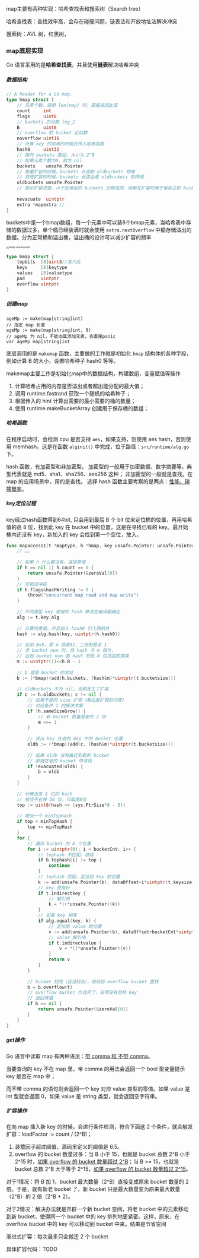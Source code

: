 

map主要有两种实现：哈希查找表和搜索树（Search tree）

哈希查找表：查找效率高，会存在碰撞问题，链表法和开放地址法解决冲突

搜索树：AVL 树，红黑树，

### map底层实现

Go 语言采用的是**哈希查找表**，并且使用**链表**解决哈希冲突

##### 数据结构

```go
// A header for a Go map.
type hmap struct {
    // 元素个数，调用 len(map) 时，直接返回此值
	count     int
	flags     uint8
	// buckets 的对数 log_2
	B         uint8
	// overflow 的 bucket 近似数
	noverflow uint16
	// 计算 key 的哈希的时候会传入哈希函数
	hash0     uint32
    // 指向 buckets 数组，大小为 2^B
    // 如果元素个数为0，就为 nil
	buckets    unsafe.Pointer
	// 等量扩容的时候，buckets 长度和 oldbuckets 相等
	// 双倍扩容的时候，buckets 长度会是 oldbuckets 的两倍
	oldbuckets unsafe.Pointer
	// 指示扩容进度，小于此地址的 buckets 迁移完成，哈希在扩容时用于保存之前 buckets 的字段，它的大小是当前 buckets 的一半；
  
	nevacuate  uintptr
	extra *mapextra // 
}
```

buckets中是一个bmap数组，每一个元素中可以装8个bmap元素，当哈希表中存储的数据过多，单个桶已经装满时就会使用 `extra.nextOverflow` 中桶存储溢出的数据。分为正常桶和溢出桶，溢出桶的设计可以减少扩容的频率

<img src="assets/hmap-and-buckets.png" alt="hmap-and-buckets" style="zoom:45%;" />

```go
type bmap struct {
    topbits  [8]uint8//高八位
    keys     [8]keytype
    values   [8]valuetype
    pad      uintptr
    overflow uintptr
}
```

##### 创建map

```golang
ageMp := make(map[string]int)
// 指定 map 长度
ageMp := make(map[string]int, 8)
// ageMp 为 nil，不能向其添加元素，会直接panic
var ageMp map[string]int
```

底层调用的是 `makemap` 函数，主要做的工作就是初始化 `hmap` 结构体的各种字段，例如计算 B 的大小，设置哈希种子 hash0 等等。

makemap主要工作是初始化map中的数据结构，构建数组，变量赋值等操作

1.   计算哈希占用的内存是否溢出或者超出能分配的最大值；
2.   调用 runtime.fastrand 获取一个随机的哈希种子；
3.   根据传入的 hint 计算出需要的最小需要的桶的数量；
4.   使用 runtime.makeBucketArray 创建用于保存桶的数组；





##### 哈希函数

在程序启动时，会检测 cpu 是否支持 `aes`，如果支持，则使用 aes hash，否则使用 memhash。这是在函数 `alginit()` 中完成，位于路径：`src/runtime/alg.go` 下。

hash 函数，有加密型和非加密型。 加密型的一般用于加密数据、数字摘要等，典型代表就是 md5、sha1、sha256、aes256 这种； 非加密型的一般就是查找。在 map 的应用场景中，用的是查找。 选择 hash 函数主要考察的是两点：<u>性能、碰撞概率</u>。

##### key定位过程

key经过hash函数得到64bit, 只会用到最后 B 个 bit 位来定位桶的位置，再用哈希值的高 8 位，找到此 key 在 bucket 中的位置，这是在寻找已有的 key。最开始桶内还没有 key，新加入的 key 会找到第一个空位，放入。

```go
func mapaccess1(t *maptype, h *hmap, key unsafe.Pointer) unsafe.Pointer {
	// ……
	
	// 如果 h 什么都没有，返回零值
	if h == nil || h.count == 0 {
		return unsafe.Pointer(&zeroVal[0])
	}
	// 写和读冲突
	if h.flags&hashWriting != 0 {
		throw("concurrent map read and map write")
	}
	
	// 不同类型 key 使用的 hash 算法在编译期确定
	alg := t.key.alg
	
	// 计算哈希值，并且加入 hash0 引入随机性
	hash := alg.hash(key, uintptr(h.hash0))
	
	// 比如 B=5，那 m 就是31，二进制是全 1
	// 求 bucket num 时，将 hash 与 m 相与，
	// 达到 bucket num 由 hash 的低 8 位决定的效果
	m := uintptr(1)<<h.B - 1
	
	// b 就是 bucket 的地址
	b := (*bmap)(add(h.buckets, (hash&m)*uintptr(t.bucketsize)))
	
	// oldbuckets 不为 nil，说明发生了扩容
	if c := h.oldbuckets; c != nil {
	    // 如果不是同 size 扩容（看后面扩容的内容）
	    // 对应条件 1 的解决方案
		if !h.sameSizeGrow() {
			// 新 bucket 数量是老的 2 倍
			m >>= 1
		}
		
		// 求出 key 在老的 map 中的 bucket 位置
		oldb := (*bmap)(add(c, (hash&m)*uintptr(t.bucketsize)))
		
		// 如果 oldb 没有搬迁到新的 bucket
		// 那就在老的 bucket 中寻找
		if !evacuated(oldb) {
			b = oldb
		}
	}
	
	// 计算出高 8 位的 hash
	// 相当于右移 56 位，只取高8位
	top := uint8(hash >> (sys.PtrSize*8 - 8))
	
	// 增加一个 minTopHash
	if top < minTopHash {
		top += minTopHash
	}
	for {
	    // 遍历 bucket 的 8 个位置
		for i := uintptr(0); i < bucketCnt; i++ {
		    // tophash 不匹配，继续
			if b.tophash[i] != top {
				continue
			}
			// tophash 匹配，定位到 key 的位置
			k := add(unsafe.Pointer(b), dataOffset+i*uintptr(t.keysize))
			// key 是指针
			if t.indirectkey {
			    // 解引用
				k = *((*unsafe.Pointer)(k))
			}
			// 如果 key 相等
			if alg.equal(key, k) {
			    // 定位到 value 的位置
				v := add(unsafe.Pointer(b), dataOffset+bucketCnt*uintptr(t.keysize)+i*uintptr(t.valuesize))
				// value 解引用
				if t.indirectvalue {
					v = *((*unsafe.Pointer)(v))
				}
				return v
			}
		}
		
		// bucket 找完（还没找到），继续到 overflow bucket 里找
		b = b.overflow(t)
		// overflow bucket 也找完了，说明没有目标 key
		// 返回零值
		if b == nil {
			return unsafe.Pointer(&zeroVal[0])
		}
	}
}
```

##### get操作

Go 语言中读取 map 有两种语法：<u>带 comma 和 不带 comma</u>。

当要查询的 key 不在 map 里，带 comma 的用法会返回一个 bool 型变量提示 key 是否在 map 中；

而不带 comma 的语句则会返回一个 key 对应 value 类型的零值。如果 value 是 int 型就会返回 0，如果 value 是 string 类型，就会返回空字符串。

##### 扩容操作

在向 map 插入新 key 的时候，会进行条件检测，符合下面这 2 个条件，就会触发扩容：loadFactor := count / (2^B)；

1.  装载因子超过阈值，源码里定义的阈值是 6.5。
2.  overflow 的 bucket 数量过多：当 B 小于 15，也就是 bucket 总数 2^B 小于 2^15 时，<u>如果 overflow 的 bucket 数量超过 2^B</u>；当 B >= 15，也就是 bucket 总数 2^B 大于等于 2^15，<u>如果 overflow 的 bucket 数量超过 2^15</u>。

对于1情况：将 B 加 1，bucket 最大数量（2^B）直接变成原来 bucket 数量的 2 倍。于是，就有新老 bucket 了，新 bucket 只是最大数量变为原来最大数量（2^B）的 2 倍（2^B * 2）。

对于2情况：解决办法就是开辟一个新 bucket 空间，将老 bucket 中的元素移动到新 bucket，使得同一个 bucket 中的 key 排列地更紧密。这样，原来，在 overflow bucket 中的 key 可以移动到 bucket 中来。结果是节省空间

渐进式扩容：每次最多只会搬迁 2 个 bucket

具体扩容代码：TODO